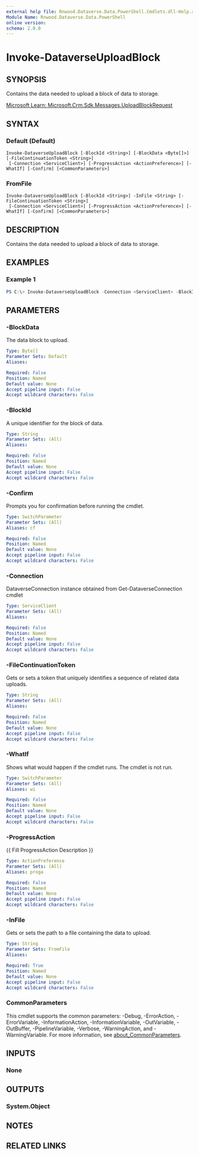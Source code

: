 ```yaml
---
external help file: Rnwood.Dataverse.Data.PowerShell.Cmdlets.dll-Help.xml
Module Name: Rnwood.Dataverse.Data.PowerShell
online version:
schema: 2.0.0
---
```


# Invoke-DataverseUploadBlock

## SYNOPSIS
Contains the data needed to upload a block of data to storage.

[Microsoft Learn: Microsoft.Crm.Sdk.Messages.UploadBlockRequest](https://learn.microsoft.com/en-us/dotnet/api/microsoft.crm.sdk.messages.UploadBlockRequest?view=dataverse-sdk-latest)

## SYNTAX

### Default (Default)
```
Invoke-DataverseUploadBlock [-BlockId <String>] [-BlockData <Byte[]>] [-FileContinuationToken <String>]
 [-Connection <ServiceClient>] [-ProgressAction <ActionPreference>] [-WhatIf] [-Confirm] [<CommonParameters>]
```

### FromFile
```
Invoke-DataverseUploadBlock [-BlockId <String>] -InFile <String> [-FileContinuationToken <String>]
 [-Connection <ServiceClient>] [-ProgressAction <ActionPreference>] [-WhatIf] [-Confirm] [<CommonParameters>]
```

## DESCRIPTION
Contains the data needed to upload a block of data to storage.

## EXAMPLES

### Example 1
```powershell
PS C:\> Invoke-DataverseUploadBlock -Connection <ServiceClient> -BlockId <String> -BlockData <Byte[]> -InFile <String> -FileContinuationToken <String>
```

## PARAMETERS

### -BlockData
The data block to upload.

```yaml
Type: Byte[]
Parameter Sets: Default
Aliases:

Required: False
Position: Named
Default value: None
Accept pipeline input: False
Accept wildcard characters: False
```

### -BlockId
A unique identifier for the block of data.

```yaml
Type: String
Parameter Sets: (All)
Aliases:

Required: False
Position: Named
Default value: None
Accept pipeline input: False
Accept wildcard characters: False
```

### -Confirm
Prompts you for confirmation before running the cmdlet.

```yaml
Type: SwitchParameter
Parameter Sets: (All)
Aliases: cf

Required: False
Position: Named
Default value: None
Accept pipeline input: False
Accept wildcard characters: False
```

### -Connection
DataverseConnection instance obtained from Get-DataverseConnection cmdlet

```yaml
Type: ServiceClient
Parameter Sets: (All)
Aliases:

Required: False
Position: Named
Default value: None
Accept pipeline input: False
Accept wildcard characters: False
```

### -FileContinuationToken
Gets or sets a token that uniquely identifies a sequence of related data uploads.

```yaml
Type: String
Parameter Sets: (All)
Aliases:

Required: False
Position: Named
Default value: None
Accept pipeline input: False
Accept wildcard characters: False
```

### -WhatIf
Shows what would happen if the cmdlet runs. The cmdlet is not run.

```yaml
Type: SwitchParameter
Parameter Sets: (All)
Aliases: wi

Required: False
Position: Named
Default value: None
Accept pipeline input: False
Accept wildcard characters: False
```

### -ProgressAction
{{ Fill ProgressAction Description }}

```yaml
Type: ActionPreference
Parameter Sets: (All)
Aliases: proga

Required: False
Position: Named
Default value: None
Accept pipeline input: False
Accept wildcard characters: False
```

### -InFile
Gets or sets the path to a file containing the data to upload.

```yaml
Type: String
Parameter Sets: FromFile
Aliases:

Required: True
Position: Named
Default value: None
Accept pipeline input: False
Accept wildcard characters: False
```

### CommonParameters
This cmdlet supports the common parameters: -Debug, -ErrorAction, -ErrorVariable, -InformationAction, -InformationVariable, -OutVariable, -OutBuffer, -PipelineVariable, -Verbose, -WarningAction, and -WarningVariable. For more information, see [about_CommonParameters](http://go.microsoft.com/fwlink/?LinkID=113216).

## INPUTS

### None
## OUTPUTS

### System.Object
## NOTES

## RELATED LINKS
